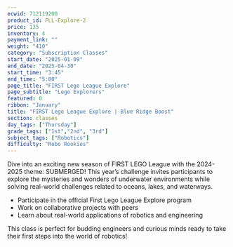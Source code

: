 ```yaml
---
ecwid: 712119200
product_id: FLL-Explore-2
price: 135
inventory: 4
payment_link: ""
weight: "410"
category: "Subscription Classes"
start_date: "2025-01-09"
end_date: "2025-04-30"
start_time: "3:45"
end_time: "5:00"
page_title: "FIRST Lego League Explore"
page_subtitle: "Lego Explorers"
featured: 0
ribbon: "January"
title: "FIRST Lego League Explore | Blue Ridge Boost"
section: classes
day_tags: ["Thursday"]
grade_tags: ["1st","2nd", "3rd"]
subject_tags: ["Robotics"]
difficulty: "Robo Rookies"
---
```

<p><strong></strong></p><p>Dive into an exciting new season of FIRST LEGO League with the 2024-2025 theme: SUBMERGED! This year’s challenge invites participants to explore the mysteries and wonders of underwater environments while solving real-world challenges related to oceans, lakes, and waterways.</p><ul>
	<li>Participate in the official First Lego League Explore program</li>
	<li>Work on collaborative projects with peers</li>
	<li>Learn about real-world applications of robotics and engineering</li>
</ul><p>This class is perfect for budding engineers and curious minds ready to take their first steps into the world of robotics!</p>
